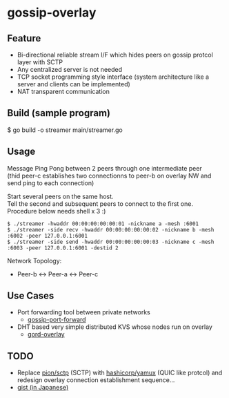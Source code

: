 # gossip-overlay
## Feature
- Bi-directional reliable stream I/F which hides peers on gossip protcol layer with SCTP
- Any centralized server is not needed
- TCP socket programming style interface (system architecture like a server and clients can be implemented) 
- NAT transparent communication

## Build (sample program)
$ go build -o streamer main/streamer.go

## Usage
Message Ping Pong between 2 peers through one intermediate peer  
(thid peer-c establishes two connectionns to peer-b on overlay NW and send ping to each connection)

Start several peers on the same host.  
Tell the second and subsequent peers to connect to the first one.  
Procedure below needs shell x 3 :)

```
$ ./streamer -hwaddr 00:00:00:00:00:01 -nickname a -mesh :6001
$ ./streamer -side recv -hwaddr 00:00:00:00:00:02 -nickname b -mesh :6002 -peer 127.0.0.1:6001
$ ./streamer -side send -hwaddr 00:00:00:00:00:03 -nickname c -mesh :6003 -peer 127.0.0.1:6001 -destid 2
```

Network Topology:  
- Peer-b <-> Peer-a <-> Peer-c 

## Use Cases
- Port forwarding tool between private networks
  - [gossip-port-forward](https://github.com/ryogrid/gossip-port-forward)
- DHT based very simple distributed KVS whose nodes run on overlay
  - [gord-overlay](https://github.com/ryogrid/gord-overlay)

## TODO
- Replace [pion/sctp](https://github.com/pion/sctp) (SCTP) with [hashicorp/yamux](https://github.com/hashicorp/yamux) (QUIC like protcol) and redesign overlay connection establishment sequence...
- [gist (in Japanese)](https://gist.github.com/ryogrid/e78088bc531bc62c10eba1c0d0e0b7fc)
